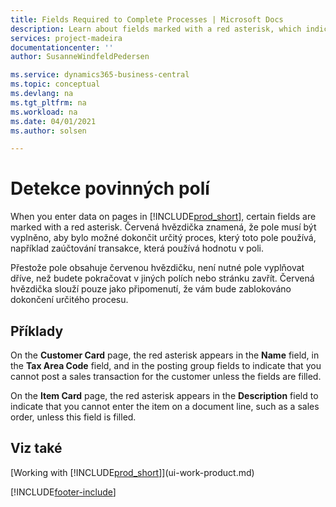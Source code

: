 ```yaml
---
title: Fields Required to Complete Processes | Microsoft Docs
description: Learn about fields marked with a red asterisk, which indicates that they are required and must be filled in to complete a processes.
services: project-madeira
documentationcenter: ''
author: SusanneWindfeldPedersen

ms.service: dynamics365-business-central
ms.topic: conceptual
ms.devlang: na
ms.tgt_pltfrm: na
ms.workload: na
ms.date: 04/01/2021
ms.author: solsen

---
```

# Detekce povinných polí
When you enter data on pages in [!INCLUDE[prod_short](includes/prod_short.md)], certain fields are marked with a red asterisk. Červená hvězdička znamená, že pole musí být vyplněno, aby bylo možné dokončit určitý proces, který toto pole používá, například zaúčtování transakce, která používá hodnotu v poli.

Přestože pole obsahuje červenou hvězdičku, není nutné pole vyplňovat dříve, než budete pokračovat v jiných polích nebo stránku zavřít. Červená hvězdička slouží pouze jako připomenutí, že vám bude zablokováno dokončení určitého procesu.

## Příklady
On the **Customer Card** page, the red asterisk appears in the **Name** field, in the **Tax Area Code** field, and in the posting group fields to indicate that you cannot post a sales transaction for the customer unless the fields are filled.

On the **Item Card** page, the red asterisk appears in the **Description** field to indicate that you cannot enter the item on a document line, such as a sales order, unless this field is filled.

## Viz také
[Working with [!INCLUDE[prod_short](includes/prod_short.md)]](ui-work-product.md)


[!INCLUDE[footer-include](includes/footer-banner.md)]